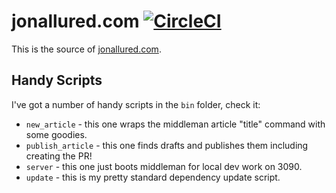 # jonallured.com [![CircleCI][badge]][circleci]

This is the source of [jonallured.com][site].

[badge]: https://circleci.com/gh/jonallured/jonallured.com.svg?style=svg
[circleci]: https://circleci.com/gh/jonallured/jonallured.com
[site]: https://www.jonallured.com

## Handy Scripts

I've got a number of handy scripts in the `bin` folder, check it:

* `new_article` - this one wraps the middleman article "title" command with some
  goodies.
* `publish_article` - this one finds drafts and publishes them including
  creating the PR!
* `server` - this one just boots middleman for local dev work on 3090.
* `update` - this is my pretty standard dependency update script.
